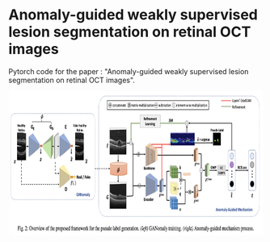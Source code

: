 # Anomaly-guided weakly supervised lesion segmentation on retinal OCT images


Pytorch code for the paper : "Anomaly-guided weakly supervised lesion segmentation on retinal OCT images".


<img src="figures/overview.png" width="800" height="285"/>
